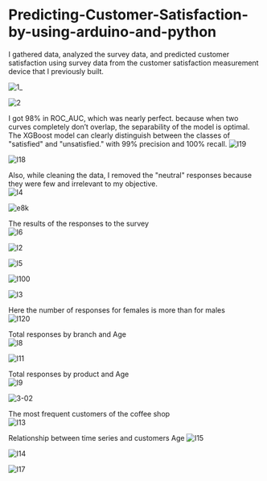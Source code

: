 # Predicting-Customer-Satisfaction-by-using-arduino-and-python

I gathered data, analyzed the survey data, and predicted customer satisfaction using survey data from the customer satisfaction measurement device that I previously built.

![1_](https://user-images.githubusercontent.com/74384259/215562611-5fa12d7a-c965-4861-8380-08e954ba7b6c.jpeg)

![2](https://user-images.githubusercontent.com/74384259/215562618-f3d89a87-5258-47dc-b4fd-61597b0d05d4.jpeg)

I got 98% in ROC_AUC, which was nearly perfect. because when two curves completely don’t overlap, the separability of the model is optimal. The XGBoost model can clearly distinguish between the classes of "satisfied" and "unsatisfied." with 99% precision and 100% recall.
![I19](https://user-images.githubusercontent.com/74384259/215728873-0f131b54-c94c-4e4b-9037-d1cca3ff9ceb.png)

![I18](https://user-images.githubusercontent.com/74384259/215728881-ef2153b2-5ee5-4680-8309-356fd55da8ec.png)

Also, while cleaning the data, I removed the "neutral" responses because they were few and irrelevant to my objective.                                               
![I4](https://user-images.githubusercontent.com/74384259/215729027-73b94a1b-c82a-4f95-a17c-c621fa8da250.png)

![e8k](https://user-images.githubusercontent.com/74384259/215729032-d1d00aec-d472-4b91-9606-65a2f16b8b5a.png)

The results of the responses to the survey                                                                                                                          
![I6](https://user-images.githubusercontent.com/74384259/215729699-d0094101-c66b-4c02-9480-c52bf1c45fb9.png)

![I2](https://user-images.githubusercontent.com/74384259/215729702-ed20f6ed-d2a8-430f-aad4-6174dc6ed50f.png)

![I5](https://user-images.githubusercontent.com/74384259/215729703-6f1df777-9efd-44ed-8fd4-434a249555a9.png)

![I100](https://user-images.githubusercontent.com/74384259/215729928-bb2cc3e7-32ab-45a3-b639-08cd03e16a44.png)

![I3](https://user-images.githubusercontent.com/74384259/215729932-232253b7-6e58-43d7-9841-ebeea90663c1.png)

Here the number of responses for females is more than for males                                                                                                    
![I120](https://user-images.githubusercontent.com/74384259/215728500-6a28b53d-c2cf-4d52-8d30-ed33121d6865.png)


Total responses by branch and Age                                                                                                                                   
![I8](https://user-images.githubusercontent.com/74384259/215728703-0b7429f7-11aa-4a9e-82a3-ed8d6b5b422f.png)

![I11](https://user-images.githubusercontent.com/74384259/215728709-e3f597b9-f82a-46eb-9dbe-7cbba6b7484e.png)



Total responses by product and Age                                                                                                                                 
![I9](https://user-images.githubusercontent.com/74384259/215730537-cebfd9f6-18fa-4444-85b0-4c6d5abc35f6.png)

![3-02](https://user-images.githubusercontent.com/74384259/215730541-a8de95c3-0489-4de5-8504-8db63c5e268b.png)




The most frequent customers of the coffee shop                                                                                                                      
![I13](https://user-images.githubusercontent.com/74384259/215730977-7790bf14-5d81-4889-a872-976ba30af021.png)



Relationship between time series and customers Age
![I15](https://user-images.githubusercontent.com/74384259/215731274-83a5c7f8-99b0-4731-ae2d-dd11c6d4730b.png)

![I14](https://user-images.githubusercontent.com/74384259/215731281-092f4e17-2b7c-4f6c-87f2-35fd00541980.png)



![I17](https://user-images.githubusercontent.com/74384259/215731377-7579c6ac-9535-44ed-ae80-94932dbcb9d4.png)


